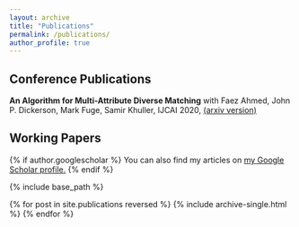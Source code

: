 ```yaml
---
layout: archive
title: "Publications"
permalink: /publications/
author_profile: true
---
```

## Conference Publications
**An Algorithm for Multi-Attribute Diverse Matching** with Faez Ahmed, John P. Dickerson, Mark Fuge, Samir Khuller, IJCAI 2020, [(arxiv version)](https://arxiv.org/abs/1909.03350)

## Working Papers

{% if author.googlescholar %}
  You can also find my articles on <u><a href="{{author.googlescholar}}">my Google Scholar profile</a>.</u>
{% endif %}

{% include base_path %}

{% for post in site.publications reversed %}
  {% include archive-single.html %}
{% endfor %}
